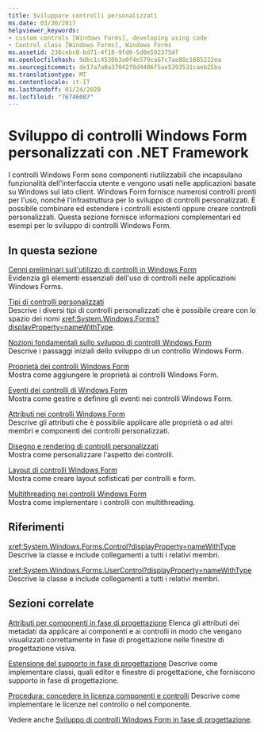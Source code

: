 ```yaml
---
title: Sviluppare controlli personalizzati
ms.date: 03/30/2017
helpviewer_keywords:
- custom controls [Windows Forms], developing using code
- Control class [Windows Forms], Windows Forms
ms.assetid: 236cebc0-bd71-4f18-9fd6-5d0e592375df
ms.openlocfilehash: 9dbc1c4530b3a0f4e579ca67c7ae88c1685222ea
ms.sourcegitcommit: de17a7a0a37042f0d4406f5ae5393531caeb25ba
ms.translationtype: MT
ms.contentlocale: it-IT
ms.lasthandoff: 01/24/2020
ms.locfileid: "76746007"
---
```

# <a name="developing-custom-windows-forms-controls-with-the-net-framework"></a>Sviluppo di controlli Windows Form personalizzati con .NET Framework
I controlli Windows Form sono componenti riutilizzabili che incapsulano funzionalità dell'interfaccia utente e vengono usati nelle applicazioni basate su Windows sul lato client. Windows Form fornisce numerosi controlli pronti per l'uso, nonché l'infrastruttura per lo sviluppo di controlli personalizzati. È possibile combinare ed estendere i controlli esistenti oppure creare controlli personalizzati. Questa sezione fornisce informazioni complementari ed esempi per lo sviluppo di controlli Windows Form.  
  
## <a name="in-this-section"></a>In questa sezione  
 [Cenni preliminari sull'utilizzo di controlli in Windows Form](overview-of-using-controls-in-windows-forms.md)  
 Evidenzia gli elementi essenziali dell'uso di controlli nelle applicazioni Windows Forms.  
  
 [Tipi di controlli personalizzati](varieties-of-custom-controls.md)  
 Descrive i diversi tipi di controlli personalizzati che è possibile creare con lo spazio dei nomi <xref:System.Windows.Forms?displayProperty=nameWithType>.  
  
 [Nozioni fondamentali sullo sviluppo di controlli Windows Form](windows-forms-control-development-basics.md)  
 Descrive i passaggi iniziali dello sviluppo di un controllo Windows Form.  
  
 [Proprietà dei controlli Windows Form](properties-in-windows-forms-controls.md)  
 Mostra come aggiungere le proprietà ai controlli Windows Form.  
  
 [Eventi dei controlli di Windows Form](events-in-windows-forms-controls.md)  
 Mostra come gestire e definire gli eventi nei controlli Windows Form.  
  
 [Attributi nei controlli Windows Form](attributes-in-windows-forms-controls.md)  
 Descrive gli attributi che è possibile applicare alle proprietà o ad altri membri e componenti dei controlli personalizzati.  
  
 [Disegno e rendering di controlli personalizzati](custom-control-painting-and-rendering.md)  
 Mostra come personalizzare l'aspetto dei controlli.  
  
 [Layout di controlli Windows Form](layout-in-windows-forms-controls.md)  
 Mostra come creare layout sofisticati per controlli e form.  
  
 [Multithreading nei controlli Windows Form](multithreading-in-windows-forms-controls.md)  
 Mostra come implementare i controlli con multithreading.  
  
## <a name="reference"></a>Riferimenti  
 <xref:System.Windows.Forms.Control?displayProperty=nameWithType>  
 Descrive la classe e include collegamenti a tutti i relativi membri.  
  
 <xref:System.Windows.Forms.UserControl?displayProperty=nameWithType>  
 Descrive la classe e include collegamenti a tutti i relativi membri.  
  
## <a name="related-sections"></a>Sezioni correlate  
 [Attributi per componenti in fase di progettazione](https://docs.microsoft.com/previous-versions/visualstudio/visual-studio-2013/tk67c2t8(v=vs.120))  
 Elenca gli attributi dei metadati da applicare ai componenti e ai controlli in modo che vengano visualizzati correttamente in fase di progettazione nelle finestre di progettazione visiva.  
  
 [Estensione del supporto in fase di progettazione](https://docs.microsoft.com/previous-versions/visualstudio/visual-studio-2013/37899azc(v=vs.120))  
 Descrive come implementare classi, quali editor e finestre di progettazione, che forniscono supporto in fase di progettazione.  
  
 [Procedura: concedere in licenza componenti e controlli](https://docs.microsoft.com/previous-versions/visualstudio/visual-studio-2013/fe8b1eh9(v=vs.120))  
 Descrive come implementare le licenze nel controllo o nel componente.  
  
 Vedere anche [Sviluppo di controlli Windows Form in fase di progettazione](developing-windows-forms-controls-at-design-time.md).
